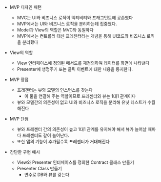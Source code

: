 - MVP 디자인 패턴
	- MVC는 UI와 비즈니스 로직이 액티비티와 프래그먼트에 공존했다
	- MVP에서는 UI와 비즈니스 로직을 분리하는데 집중했다.
	- Model과 View의 역할은 MVC와 동일하다
	- MVP에서는 컨트롤러 대신 프레젠터라는 개념을 통해 UI코드와 비즈니스 로직을 분리했다

- View의 역할
	- View 인터페이스에 정의된 메서드를 재정의하여 데이터를 화면에 나타낸다
	- Presenter에 생명주기 또는 클릭 이벤트에 대한 내용을 통지한다.

- MVP 장점
	- 프레젠터는 뷰와 모델의 인스턴스를 갖는다
		- 이 둘을 연결해 주는 역할이므로 프레젠터와 뷰는 1대1 관계이다
	- 뷰와 모델간의 의존성이 없고 UI와 비즈니스 로직을 분리해 유닛 테스트가 수월해진다

- MVP 단점
	- 뷰와 프레젠터 간의 의존성이 높고 1대1 관계를 유지해야 해서 뷰가 늘어날 때마다 프레젠터도 같이 늘어난다.
	- 또한 앱의 기능이 추가될수록 프레젠터가 거대해진다

- 간단한 구현 예시
	- View와 Presenter 인터페이스를 정의한 Contract 클래스 만들기
	- Presenter Class 만들기
		- 변수로 DB와 뷰를 갖는다
